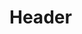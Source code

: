<!-- TITLE: Spirit Of Xar -->
<!-- SUBTITLE: Form a bond with the Spirit of Xar with your animal companion, which lashes forth as your companion attacks to deal fiery damage. -->

# Header